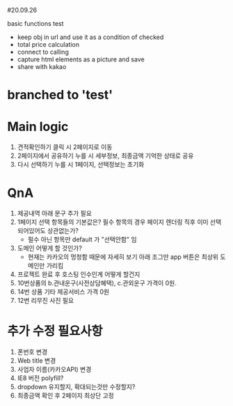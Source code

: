 #20.09.26

basic functions test

- keep obj in url and use it as a condition of checked
- total price calculation
- connect to calling
- capture html elements as a picture and save
- share with kakao

# branched to 'test'

# Main logic

1. 견적확인하기 클릭 시 2페이지로 이동
2. 2페이지에서 공유하기 누를 시 세부정보, 최종금액 기억한 상태로 공유
3. 다시 선택하기 누를 시 1페이지, 선택정보는 초기화

# QnA

1. 제공내역 아래 문구 추가 필요
2. 1페이지 선택 항목들의 기본값은? 필수 항목의 경우 페이지 렌더링 직후 이미 선택되어있어도 상관없는가?
   - 필수 아닌 항목만 default 가 "선택안함" 임
3. 도메인 어떻게 할 것인가?
   - 현재는 카카오의 멍청함 때문에 자세히 보기 아래 조그만 app 버튼은 최상위 도메인만 가리킴
4. 프로젝트 완료 후 호스팅 인수인계 어떻게 할건지
5. 10번상품의 b.관내운구(사전상담혜택), c.관외운구 가격이 0원.
6. 14번 상품 기타 제공서비스 가격 0원
7. 12번 리무진 사진 필요

# 추가 수정 필요사항

1. 폰번호 변경
2. Web title 변경
3. 사업자 이름(카카오API) 변경
4. IE8 버전 polyfill?
5. dropdown 유지할지, 확대되는것만 수정할지?
6. 최종금액 확인 후 2페이지 최상단 고정
